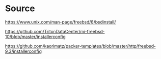 # Source
https://www.unix.com/man-page/freebsd/8/bsdinstall/ 

https://github.com/TritonDataCenter/mi-freebsd-10/blob/master/installerconfig

https://github.com/kaorimatz/packer-templates/blob/master/http/freebsd-9.3/installerconfig

